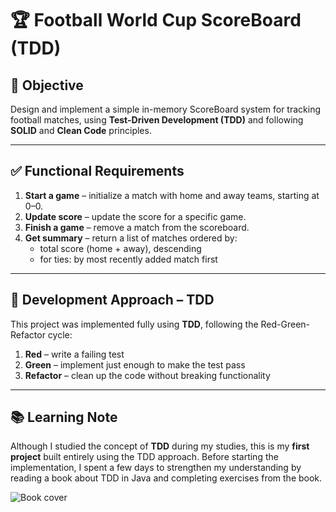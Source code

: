 # 🏆 Football World Cup ScoreBoard (TDD)

## 📌 Objective

Design and implement a simple in-memory ScoreBoard system for tracking football matches, using **Test-Driven Development (TDD)** and following **SOLID** and **Clean Code** principles.

---

## ✅ Functional Requirements

1. **Start a game** – initialize a match with home and away teams, starting at 0–0.
2. **Update score** – update the score for a specific game.
3. **Finish a game** – remove a match from the scoreboard.
4. **Get summary** – return a list of matches ordered by:
    - total score (home + away), descending
    - for ties: by most recently added match first

---

## 🧪 Development Approach – TDD

This project was implemented fully using **TDD**, following the Red-Green-Refactor cycle:

1. **Red** – write a failing test
2. **Green** – implement just enough to make the test pass
3. **Refactor** – clean up the code without breaking functionality

---

## 📚 Learning Note

Although I studied the concept of **TDD** during my studies, this is my **first project** built entirely using the TDD approach. Before starting the implementation, I spent a few days to strengthen my understanding by reading a book about TDD in Java and completing exercises from the book.

![Book cover](https://static01.helion.com.pl/global/okladki/vbig/e_38v4.jpg)

